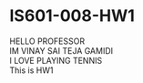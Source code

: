 # IS601-008-HW1
HELLO PROFESSOR
<br>
IM VINAY SAI TEJA GAMIDI
<br>
I LOVE PLAYING TENNIS
<br>
This is HW1 
